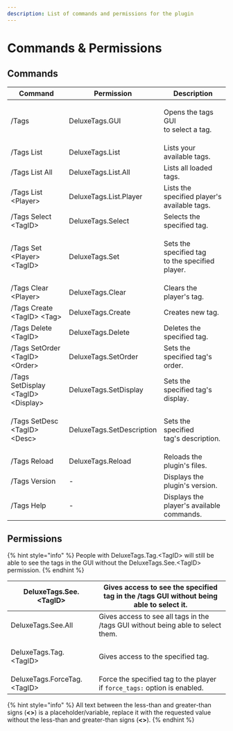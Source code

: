 ```yaml
---
description: List of commands and permissions for the plugin
---
```


# Commands & Permissions

## Commands

| Command                              | Permission                | Description                                                |
| ------------------------------------ | ------------------------- | ---------------------------------------------------------- |
| /Tags                                | DeluxeTags.GUI            | <p>Opens the tags GUI <br>to select a tag.</p>             |
| /Tags List                           | DeluxeTags.List           | Lists your available tags.                                 |
| /Tags List All                       | DeluxeTags.List.All       | Lists all loaded tags.                                     |
| /Tags List \<Player>                 | DeluxeTags.List.Player    | Lists the specified player's available tags.               |
| /Tags Select \<TagID>                | DeluxeTags.Select         | Selects the specified tag.                                 |
| /Tags Set \<Player> \<TagID>         | DeluxeTags.Set            | <p>Sets the specified tag <br>to the specified player.</p> |
| /Tags Clear \<Player>                | DeluxeTags.Clear          | Clears the player's tag.                                   |
| /Tags Create \<TagID> \<Tag>         | DeluxeTags.Create         | Creates new tag.                                           |
| /Tags Delete \<TagID>                | DeluxeTags.Delete         | Deletes the specified tag.                                 |
| /Tags SetOrder \<TagID> \<Order>     | DeluxeTags.SetOrder       | Sets the specified tag's order.                            |
| /Tags SetDisplay \<TagID> \<Display> | DeluxeTags.SetDisplay     | Sets the specified tag's display.                          |
| /Tags SetDesc \<TagID> \<Desc>       | DeluxeTags.SetDescription | <p>Sets the specified <br>tag's description.</p>           |
| /Tags Reload                         | DeluxeTags.Reload         | Reloads the plugin's files.                                |
| /Tags Version                        | -                         | Displays the plugin's version.                             |
| /Tags Help                           | -                         | Displays the player's available commands.                  |

## Permissions

{% hint style="info" %}
People with DeluxeTags.Tag.\<TagID> will still be able to see the tags in the GUI without the DeluxeTags.See.\<TagID> permission.
{% endhint %}

| DeluxeTags.See.\<TagID>                   | Gives access to see the specified tag in the /tags GUI without being able to select it. |
| ----------------------------------------- | --------------------------------------------------------------------------------------- |
| DeluxeTags.See.All                        | Gives access to see all tags in the /tags GUI without being able to select them.        |
| <p></p><p>DeluxeTags.Tag.&#x3C;TagID></p> | Gives access to the specified tag.                                                      |
| DeluxeTags.ForceTag.\<TagID>              | Force the specified tag to the player if `force_tags:` option is enabled.               |

{% hint style="info" %}
All text between the less-than and greater-than signs (**<>**) is a placeholder/variable, replace it with the requested value without the less-than and greater-than signs (**<>**).
{% endhint %}
